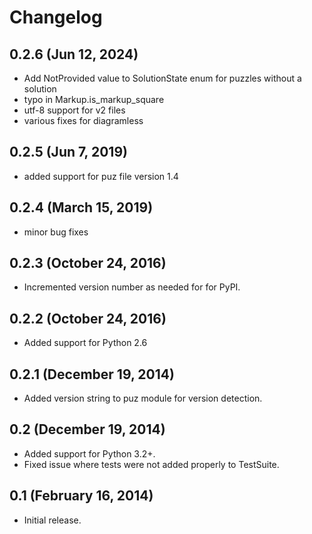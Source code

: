 # Changelog

## 0.2.6 (Jun 12, 2024)

- Add NotProvided value to SolutionState enum for puzzles without a
  solution
- typo in Markup.is_markup_square
- utf-8 support for v2 files
- various fixes for diagramless

## 0.2.5 (Jun 7, 2019)

- added support for puz file version 1.4

## 0.2.4 (March 15, 2019)

- minor bug fixes

## 0.2.3 (October 24, 2016)

- Incremented version number as needed for for PyPI.

## 0.2.2 (October 24, 2016)

- Added support for Python 2.6

## 0.2.1 (December 19, 2014)

- Added version string to puz module for version detection.

## 0.2 (December 19, 2014)

- Added support for Python 3.2+.
- Fixed issue where tests were not added properly to TestSuite.

## 0.1 (February 16, 2014)

- Initial release.
